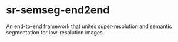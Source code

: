 # sr-semseg-end2end
An end-to-end framework that unites super-resolution and semantic segmentation for low-resolution images.
